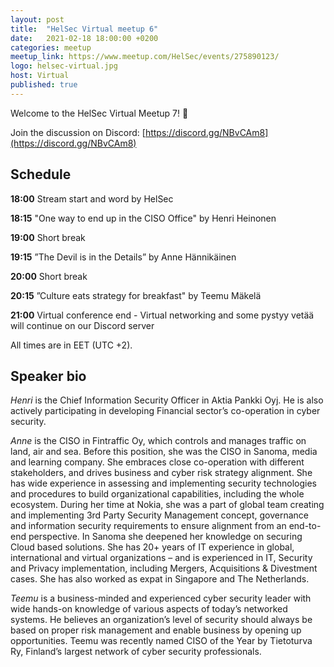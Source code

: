```yaml
---
layout: post
title:  "HelSec Virtual meetup 6"
date:   2021-02-18 18:00:00 +0200
categories: meetup
meetup_link: https://www.meetup.com/HelSec/events/275890123/
logo: helsec-virtual.jpg
host: Virtual
published: true
---
```


Welcome to the HelSec Virtual Meetup 7! 🤗

Join the discussion on Discord: [https://discord.gg/NBvCAm8](https://discord.gg/NBvCAm8)

## Schedule

**18:00** Stream start and word by HelSec  

**18:15** "One way to end up in the CISO Office" by Henri Heinonen

**19:00** Short break  

**19:15** ”The Devil is in the Details” by Anne Hännikäinen

**20:00** Short break  

**20:15** ”Culture eats strategy for breakfast" by Teemu Mäkelä

**21:00** Virtual conference end - Virtual networking and some pystyy vetää will continue on our Discord server  

All times are in EET (UTC +2).

## Speaker bio
_Henri_ is the Chief Information Security Officer in Aktia Pankki Oyj. He is also actively participating in developing Financial sector’s co-operation in cyber security.

_Anne_ is the CISO in Fintraffic Oy, which controls and manages traffic on land, air and sea. Before this position, she was the CISO in Sanoma, media and learning company. She embraces close co-operation with different stakeholders, and drives business and cyber risk strategy alignment. She has wide experience in assessing and implementing security technologies and
procedures to build organizational capabilities, including the whole ecosystem. During her time at Nokia, she was a part of global team creating and implementing 3rd Party Security Management concept, governance and information security requirements to ensure alignment from an end-to-end perspective. In Sanoma she deepened her knowledge on securing Cloud based solutions. She has 20+ years of IT experience in global, international and virtual organizations – and is experienced in IT, Security and Privacy implementation, including Mergers, Acquisitions & Divestment cases. She has also worked as expat in Singapore and The Netherlands.

_Teemu_ is a business-minded and experienced cyber security leader with wide hands-on knowledge of various aspects of today’s networked systems. He believes an organization’s level of security should always be based on proper risk management and enable business by opening up opportunities. Teemu was recently named CISO of the Year by Tietoturva Ry, Finland’s largest network of cyber security professionals.

